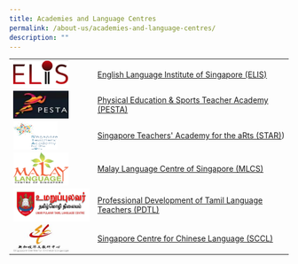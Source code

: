 ```yaml
---
title: Academies and Language Centres
permalink: /about-us/academies-and-language-centres/
description: ""
---
```

|  |  |
|---|---|
|<img src="/images/elis.png" style="width:100px;height:50px;margin-right:15px;" align="left">  |  [English Language Institute of Singapore (ELIS)](https://elis.moe.edu.sg) |
| <img src="/images/pesta.png" style="width:100px;height:50px;margin-right:15px;" align="left">  | [Physical Education &amp; Sports Teacher Academy (PESTA)](https://pesta.moe.edu.sg) |
| <img src="/images/alc3.png" style="width:80px;height:50px;margin-right:15px;" align="left">  | [Singapore Teachers' Academy for the aRts (STAR)](https://star.moe.edu.sg))  |
| <img src="/images/mlc.png" style="width:100px;height:60px;margin-right:15px;" align="left"> | [Malay Language Centre of Singapore (MLCS)](https://mlcs.moe.edu.sg) |
| <img src="/images/uptlc logo-small.JPG" style="width:160px;height:60px;margin-right:15px;" align="left">  | [Professional Development of Tamil Language Teachers (PDTL)](https://pdtl.moe.edu.sg) |
| <img src="/images/alc6.png" style="width:100px;height:50px;margin-right:15px;" align="left">  | [Singapore Centre for Chinese Language (SCCL)](https://sccl.sg/en/)  |